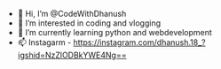 - 👋 Hi, I’m @CodeWithDhanush
- 👀 I’m interested in coding and vlogging
- 🌱 I’m currently learning python and webdevelopment
- 📫 Instagarm - https://instagram.com/dhanush.18_?igshid=NzZlODBkYWE4Ng==

<!---
CodeWithDhanush/CodeWithDhanush is a ✨ special ✨ repository because its `README.md` (this file) appears on your GitHub profile.
You can click the Preview link to take a look at your changes.
--->
